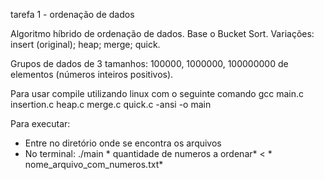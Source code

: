 tarefa 1 - ordenação de dados

Algoritmo híbrido de ordenação de dados.
Base o Bucket Sort.
Variações:
insert (original);
heap;
merge;
quick.

Grupos de dados de 3 tamanhos: 100000, 1000000, 100000000 de elementos (números inteiros positivos).

Para usar compile utilizando linux com o seguinte comando
gcc main.c insertion.c heap.c merge.c quick.c -ansi -o main

Para executar:
- Entre no diretório onde se encontra os arquivos
- No terminal:
./main * quantidade de numeros a ordenar* < * nome_arquivo_com_numeros.txt*
